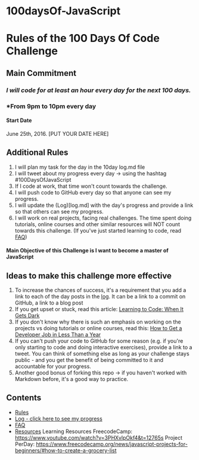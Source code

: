 # 100daysOf-JavaScript

# Rules of the 100 Days Of Code Challenge

## Main Commitment
### *I will code for at least an hour every day for the next 100 days.*
### *From 9pm to 10pm every day

#### Start Date
June 25th, 2016. [PUT YOUR DATE HERE]

## Additional Rules
1. I will plan my task for the day in the 10day log.md file
2. I will tweet about my progress every day -> using the hashtag #100DaysOfJavaScript
3. If I code at work, that time won't count towards the challenge.
4. I will push code to GitHub every day so that anyone can see my progress.
5. I will update the (Log)[log.md] with the day's progress and provide a link so that others can see my progress.
6. I will work on real projects, facing real challenges. The time spent doing tutorials, online courses and other similar resources will NOT count towards this challenge. (If you've just started learning to code, read [FAQ](FAQ.md))

#### Main Objective of this Challenge is I want to become a master of JavaScript

## Ideas to make this challenge more effective
1. To increase the chances of success, it's a requirement that you add a link to each of the day posts in the [log](log.md). It can be a link to a commit on GitHub, a link to a blog post
2. If you get upset or stuck, read this article: [Learning to Code: When It Gets Dark](https://www.freecodecamp.org/news/learning-to-code-when-it-gets-dark-e485edfb58fd/)
3. If you don't know why there is such an emphasis on working on the projects vs doing tutorials or online courses, read this: [How to Get a Developer Job in Less Than a Year](https://www.freecodecamp.org/news/how-to-get-a-developer-job-in-less-than-a-year-c27bbfe71645/)
4. If you can't push your code to GitHub for some reason (e.g. if you're only starting to code and doing interactive exercises), provide a link to a tweet. You can think of something else as long as your challenge stays public - and you get the benefit of being committed to it and accountable for your progress.
5. Another good bonus of forking this repo -> if you haven't worked with Markdown before, it's a good way to practice.

## Contents
* [Rules](rules.md)
* [Log - click here to see my progress](log.md)
* [FAQ](FAQ.md)
* [Resources](resources.md)
Learning Resources 
FreecodeCamp: https://www.youtube.com/watch?v=3PHXvlpOkf4&t=12765s
Project PerDay: https://www.freecodecamp.org/news/javascript-projects-for-beginners/#how-to-create-a-grocery-list
